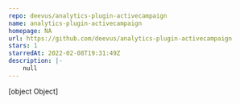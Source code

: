 ```yaml
---
repo: deevus/analytics-plugin-activecampaign
name: analytics-plugin-activecampaign
homepage: NA
url: https://github.com/deevus/analytics-plugin-activecampaign
stars: 1
starredAt: 2022-02-08T19:31:49Z
description: |-
    null
---
```


[object Object]
